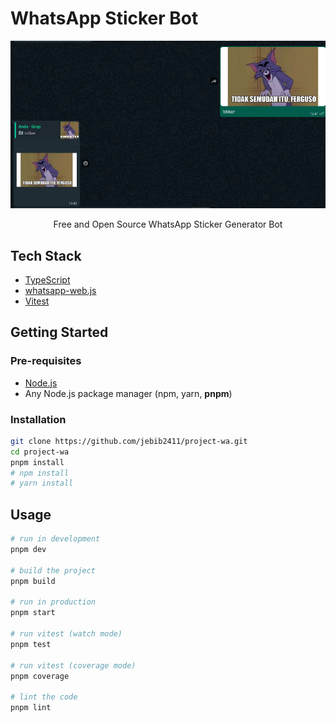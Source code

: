 # WhatsApp Sticker Bot

![Preview](assets/img/screenshot.png)

<p align=center>Free and Open Source WhatsApp Sticker Generator Bot</p>

## Tech Stack

- [TypeScript](https://www.typescriptlang.org)
- [whatsapp-web.js](https://wwebjs.dev)
- [Vitest](https://vitest.dev)

## Getting Started

### Pre-requisites

- [Node.js](https://nodejs.org)
- Any Node.js package manager (npm, yarn, **pnpm**)

### Installation

```bash
git clone https://github.com/jebib2411/project-wa.git
cd project-wa
pnpm install
# npm install
# yarn install
```

## Usage

```bash
# run in development
pnpm dev

# build the project
pnpm build

# run in production
pnpm start

# run vitest (watch mode)
pnpm test

# run vitest (coverage mode)
pnpm coverage

# lint the code
pnpm lint
```
